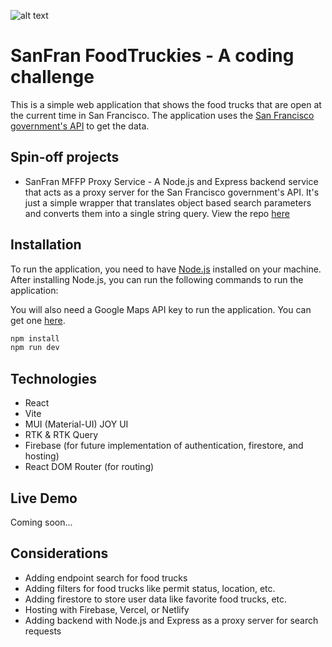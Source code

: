 ![alt text](https://github.com/AlanGrejoy/[reponame]/blob/[branch]/image.jpg?raw=true)

# SanFran FoodTruckies - A coding challenge

This is a simple web application that shows the food trucks that are open at the current time in San Francisco. The application uses the [San Francisco government's API](https://dev.socrata.com/foundry/data.sfgov.org/rqzj-sfat) to get the data.

## Spin-off projects

- SanFran MFFP Proxy Service - A Node.js and Express backend service that acts as a proxy server for the San Francisco government's API. It's just a simple wrapper that translates object based search parameters and converts them into a single string query. View the repo [here](https://github.com/AlanGreyjoy/sanfran-mffp-proxy)

## Installation

To run the application, you need to have [Node.js](https://nodejs.org/en/) installed on your machine. After installing Node.js, you can run the following commands to run the application:

You will also need a Google Maps API key to run the application. You can get one [here](https://developers.google.com/maps/documentation/javascript/get-api-key).

```bash
npm install
npm run dev
```

## Technologies

- React
- Vite
- MUI (Material-UI) JOY UI
- RTK & RTK Query
- Firebase (for future implementation of authentication, firestore, and hosting)
- React DOM Router (for routing)

## Live Demo

Coming soon...

## Considerations

- Adding endpoint search for food trucks
- Adding filters for food trucks like permit status, location, etc.
- Adding firestore to store user data like favorite food trucks, etc.
- Hosting with Firebase, Vercel, or Netlify
- Adding backend with Node.js and Express as a proxy server for search requests
